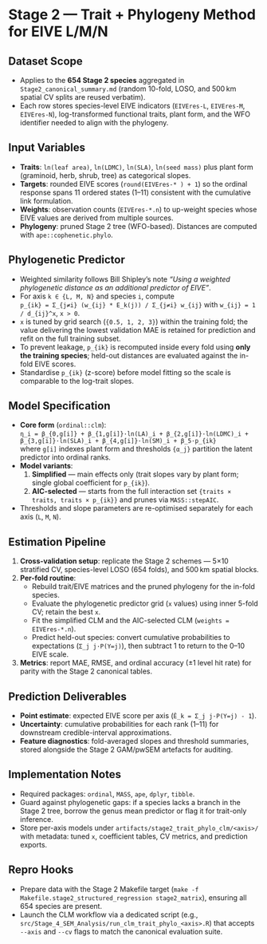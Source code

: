 # Stage 2 — Trait + Phylogeny Method for EIVE L/M/N

## Dataset Scope
- Applies to the **654 Stage 2 species** aggregated in `Stage2_canonical_summary.md` (random 10-fold, LOSO, and 500 km spatial CV splits are reused verbatim).
- Each row stores species-level EIVE indicators (`EIVEres-L`, `EIVEres-M`, `EIVEres-N`), log-transformed functional traits, plant form, and the WFO identifier needed to align with the phylogeny.

## Input Variables
- **Traits**: `ln(leaf area)`, `ln(LDMC)`, `ln(SLA)`, `ln(seed mass)` plus plant form (graminoid, herb, shrub, tree) as categorical slopes.
- **Targets**: rounded EIVE scores (`round(EIVEres-* ) + 1`) so the ordinal response spans 11 ordered states (1–11) consistent with the cumulative link formulation.
- **Weights**: observation counts (`EIVEres-*.n`) to up-weight species whose EIVE values are derived from multiple sources.
- **Phylogeny**: pruned Stage 2 tree (WFO-based). Distances are computed with `ape::cophenetic.phylo`.

## Phylogenetic Predictor
- Weighted similarity follows Bill Shipley’s note *“Using a weighted phylogenetic distance as an additional predictor of EIVE”*.
- For axis `k ∈ {L, M, N}` and species `i`, compute  
  `p_{ik} = Σ_{j≠i} (w_{ij} * E_k(j)) / Σ_{j≠i} w_{ij}` with `w_{ij} = 1 / d_{ij}^x`, `x > 0`.
- `x` is tuned by grid search (`{0.5, 1, 2, 3}`) within the training fold; the value delivering the lowest validation MAE is retained for prediction and refit on the full training subset.
- To prevent leakage, `p_{ik}` is recomputed inside every fold using **only the training species**; held-out distances are evaluated against the in-fold EIVE scores.
- Standardise `p_{ik}` (z-score) before model fitting so the scale is comparable to the log-trait slopes.

## Model Specification
- **Core form** (`ordinal::clm`):  
  `η_i = β_{0,g[i]} + β_{1,g[i]}·ln(LA)_i + β_{2,g[i]}·ln(LDMC)_i + β_{3,g[i]}·ln(SLA)_i + β_{4,g[i]}·ln(SM)_i + β_5·p_{ik}`  
  where `g[i]` indexes plant form and thresholds `{α_j}` partition the latent predictor into ordinal ranks.
- **Model variants**:  
  1. **Simplified** — main effects only (trait slopes vary by plant form; single global coefficient for `p_{ik}`).  
  2. **AIC-selected** — starts from the full interaction set `{traits × traits, traits × p_{ik}}` and prunes via `MASS::stepAIC`.
- Thresholds and slope parameters are re-optimised separately for each axis (`L`, `M`, `N`).

## Estimation Pipeline
1. **Cross-validation setup**: replicate the Stage 2 schemes — 5×10 stratified CV, species-level LOSO (654 folds), and 500 km spatial blocks.
2. **Per-fold routine**:  
   - Rebuild trait/EIVE matrices and the pruned phylogeny for the in-fold species.  
   - Evaluate the phylogenetic predictor grid (`x` values) using inner 5-fold CV; retain the best `x`.  
   - Fit the simplified CLM and the AIC-selected CLM (`weights = EIVEres-*.n`).  
   - Predict held-out species: convert cumulative probabilities to expectations (`Σ_j j·P(Y=j)`), then subtract 1 to return to the 0–10 EIVE scale.
3. **Metrics**: report MAE, RMSE, and ordinal accuracy (±1 level hit rate) for parity with the Stage 2 canonical tables.

## Prediction Deliverables
- **Point estimate**: expected EIVE score per axis (`Ê_k = Σ_j j·P(Y=j) - 1`).
- **Uncertainty**: cumulative probabilities for each rank (1–11) for downstream credible-interval approximations.
- **Feature diagnostics**: fold-averaged slopes and threshold summaries, stored alongside the Stage 2 GAM/pwSEM artefacts for auditing.

## Implementation Notes
- Required packages: `ordinal`, `MASS`, `ape`, `dplyr`, `tibble`.
- Guard against phylogenetic gaps: if a species lacks a branch in the Stage 2 tree, borrow the genus mean predictor or flag it for trait-only inference.
- Store per-axis models under `artifacts/stage2_trait_phylo_clm/<axis>/` with metadata: tuned `x`, coefficient tables, CV metrics, and prediction exports.

## Repro Hooks
- Prepare data with the Stage 2 Makefile target (`make -f Makefile.stage2_structured_regression stage2_matrix`), ensuring all 654 species are present.
- Launch the CLM workflow via a dedicated script (e.g., `src/Stage_4_SEM_Analysis/run_clm_trait_phylo_<axis>.R`) that accepts `--axis` and `--cv` flags to match the canonical evaluation suite.

